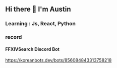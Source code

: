## Hi there 👋 I'm Austin

### Learning : Js, React, Python

### record

#### FFXIVSearch Discord Bot
https://koreanbots.dev/bots/856084843313758218
<!--
- 🔭 I’m currently working on ...
- 🌱 I’m currently learning React, Js, Python
- 👯 I’m looking to collaborate on ...
- 🤔 I’m looking for help with ...
- 💬 Ask me about ...
- 📫 How to reach me: ...
- 😄 Pronouns: ...
- ⚡ Fun fact: ...
-->

